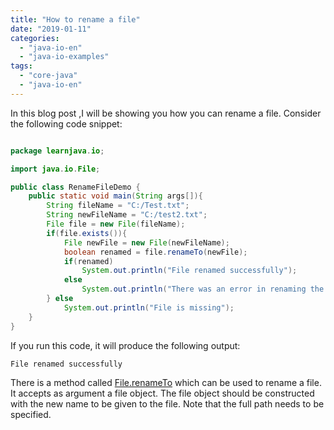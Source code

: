 ```yaml
---
title: "How to rename a file"
date: "2019-01-11"
categories: 
  - "java-io-en"
  - "java-io-examples"
tags: 
  - "core-java"
  - "java-io-en"
---
```


In this blog post ,I will be showing you how you can rename a file. Consider the following code snippet:

````java

package learnjava.io;

import java.io.File;

public class RenameFileDemo { 
    public static void main(String args[]){ 
        String fileName = "C:/Test.txt"; 
        String newFileName = "C:/test2.txt"; 
        File file = new File(fileName); 
        if(file.exists()){ 
            File newFile = new File(newFileName); 
            boolean renamed = file.renameTo(newFile); 
            if(renamed) 
                System.out.println("File renamed successfully"); 
            else 
                System.out.println("There was an error in renaming the file"); 
        } else 
            System.out.println("File is missing"); 
    } 
}
````

If you run this code, it will produce the following output:

```
File renamed successfully
```

There is a method called [File.renameTo](https://docs.oracle.com/javase/8/docs/api/java/io/File.html#renameTo-java.io.File-) which can be used to rename a file. It accepts as argument a file object. The file object should be constructed with the new name to be given to the file. Note that the full path needs to be specified.
